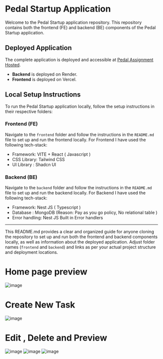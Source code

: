 # Pedal Startup Application

Welcome to the Pedal Startup application repository. This repository contains both the frontend (FE) and backend (BE) components of the Pedal Startup application.

## Deployed Application

The complete application is deployed and accessible at [Pedal Assignment Hosted](https://pedal-startup.vercel.app/).

- **Backend** is deployed on Render.
- **Frontend** is deployed on Vercel.

## Local Setup Instructions

To run the Pedal Startup application locally, follow the setup instructions in their respective folders:

### Frontend (FE)

Navigate to the `frontend` folder and follow the instructions in the `README.md` file to set up and run the frontend locally.
For Frontend I have used the following tech-stack:
- Framework: VITE + React ( Javascript )
- CSS Library: Tailwind CSS
- UI Library : Shadcn UI

### Backend (BE)

Navigate to the `backend` folder and follow the instructions in the `README.md` file to set up and run the backend locally.
For Backend I have used the following tech-stack:
- Framework: Nest JS ( Typescript )
- Database :  MongoDB (Reason:  Pay as you go policy, No relational table )
- Error handling: Nest JS Built in Error handlers
---

This README.md provides a clear and organized guide for anyone cloning the repository to set up and run both the frontend and backend components locally, as well as information about the deployed application. Adjust folder names (`frontend` and `backend`) and links as per your actual project structure and deployment locations.

# Home page preview
![image](https://github.com/AsijitM/pedal_startup/assets/74970659/1ef547ea-f073-45a1-a664-1da96878b645)

# Create New Task
![image](https://github.com/AsijitM/pedal_startup/assets/74970659/cb4b03c4-708f-4916-8442-3d252fb34dc0)

# Edit , Delete and Preview
![image](https://github.com/AsijitM/pedal_startup/assets/74970659/94672a73-4b8c-4894-99a7-33804e174ca2)
![image](https://github.com/AsijitM/pedal_startup/assets/74970659/4a53d111-fc01-485e-87f0-1fa1f547198a)
![image](https://github.com/AsijitM/pedal_startup/assets/74970659/1f82096e-25a1-4597-9067-ba13d4511261)


